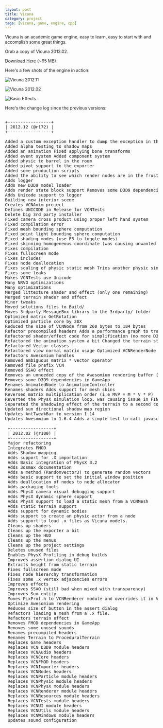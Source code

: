 ```yaml
---
layout: post
title: Vicuna
category: project
tags: [vicuna, game, engine, cpp]
---
```


Vicuna is an academic game engine, easy to learn, easy to start with and accomplish some great things.

Grab a copy of Vicuna 2013.02.

<a href="http://www.equals-forty-two.com/files/Vicuna/Vicuna 2013.02.rar">Download Here</a> (~65 MB)

Here's a few shots of the engine in action:

![Vicuna 2012.11](http://www.equals-forty-two.com/blog/wp-content/uploads/2012/12/Vicuna-2012.11-300x175.jpg)

![Vicuna 2012.02](http://www.equals-forty-two.com/blog/wp-content/uploads/2012/02/Vicuna-2012.02-300x168.jpg)

![Basic Effects](http://www.equals-forty-two.com/blog/wp-content/uploads/2012/02/Basic-Effects-01-300x174.jpg)

Here's the change log since the previous versions:
<pre> 
+-----------------+
| 2012.12 (@r172) |
+-----------------+

Added a custom exception handler to dump the exception in the log file.
Added alpha testing to shadow maps
Added an animation Fixed applying bone transforms
Added event system Added component system
Added physic to barrel in the room
Added pivot support to the exporter
Added some production scripts
Added the ability to see which render nodes are in the frustum view
Adds logger
Adds new D3D9 model loader
Adds render state block support Removes some D3D9 dependencies in GameApp 
Adds Unicode support to logger
Building new interior scene
Creates VCNAnim project
Defines UNICODE in Release for VCNTests
Delete big 3rd party installer
Fixed camera cross product using proper left hand system
Fixed compilation error
Fixed mesh bounding sphere computation 
Fixed point light bounding sphere computation 
Fixed shading modes (use F3 to toggle modes)
Fixed skinning homogeneous coordinate (was causing unwanted scaling) 
Fixes compilation
Fixes fullscreen mode
Fixes includes
Fixes node deallocation
Fixes scaling of physic static mesh Tries another physic simulation loop 
Fixes some leaks
Makes VCNTests use Unicode
Many NRVO optimizations
Many optimizations
Merged littexture shader and effect (only one remaining)
Merged terrain shader and effect
Minor tweaks
Moved solutions files to Build/
Moves 3rdparty MessageBox library to the 3rdparty/ folder
Optimized matrix GetRotation
Optimized particle core by 20X
Reduced the size of VCNNode from 260 bytes to 184 bytes
Refactor precompiled headers Adds a performance graph to track performance results through revisions
Refactored shader/effect code for simplification (no more D3D9 dependencies other than in VCND3D9)
Refactored the animation system a bit Changed the terrain static mesh
Refactored Vector classes
Refactored view normal matrix usage Optimized VCNRenderNode size from 272 bytes to 208 bytes
Refactors Awesomium handles
Removed ambiguous matrix * vector operator
Removed file prefix VCN
Removed SSAO effect
Removes an unneeded copy of the Awesomium rendering buffer (save ~5 FPS)
Removes some D3D9 dependencies in GameApp
Renames AnimatedNode to AnimationController
Renames shaders Adds support for mesh skins
Reversed matrix multiplication order (i.e MVP = M * V * P)
Reverted the PhysX simulation loop, was causing issue in FINAL
Separated the shadowing effect of the terrain to a second configurable pass.
Updated sun directional shadow map region
Updates AntTweakBar to version 1.14
Updates Awesomium to 1.6.4 Adds a simple test to call javascript Adds Awesomium C++ object handles

 +-----------------+
 | 2012.02 (@r100) |
 +-----------------+
 Major refactoring
 Integrates FMOD
 Adds Shadow mapping
 Adds support for .X importation
 Adds Basic integration of PhysX 3.2
 Adds 3dsmax documentation
 Adds a method (RandomVector3) to generate random vectors
 Adds basic support to set the initial window position
 Adds deallocation of nodes to node allocator
 Adds packaging tools
 Adds PhysX camera visual debugging support
 Adds PhysX dynamic sphere support
 Adds PhysX support to load a static mesh from a VCNMesh
 Adds static terrain support
 Adds support for dynamic bodies
 Adds support to create an physic actor from a node
 Adds support to load .x files as Vicuna models.
 Cleans up shaders
 Cleans up the exporter a bit
 Cleans up the HUD
 Cleans up the menus
 Cleans up the project settings
 Deletes unused files
 Enables PhysX Profiling in debug builds 
 Improves assertion dialog UI
 Extracts height from static terrain
 Fixes fullscreen mode
 Fixes node hierarchy transformation
 Fixes some .x vertex adjacencies errors
 Improves effects
 Improves SSAO (still bad when mixed with transparency)
 Improves Sun entity
 Moves PixProf.h to VCNRenderer module and overrides it in VCND3D9
 Optimize Awesomium rendering
 Reduces size of button in the assert dialog
 Refactors loading a mesh from a .x file.
 Refactors terrain effect
 Removes FMOD dependencies in GameApp
 Removes some unused sounds
 Renames precompiled headers
 Renames Terrain to ProceduralTerrain
 Replaces Game headers
 Replaces VCN D3D9 module headers
 Replaces VCNAudio headers
 Replaces VCNCore headers
 Replaces VCNFMOD headers
 Replaces VCNImporter headers
 Replaces VCNNodes headers
 Replaces VCNParticle module headers
 Replaces VCNPhysic module headers
 Replaces VCNPhysX module headers
 Replaces VCNRenderer module headers
 Replaces VCNResources module headers
 Replaces VCNTests module headers
 Replaces VCNUI module headers
 Replaces VCNUtils module headers
 Replaces VCNWindows module headers
 Updates sound configuration</pre>

